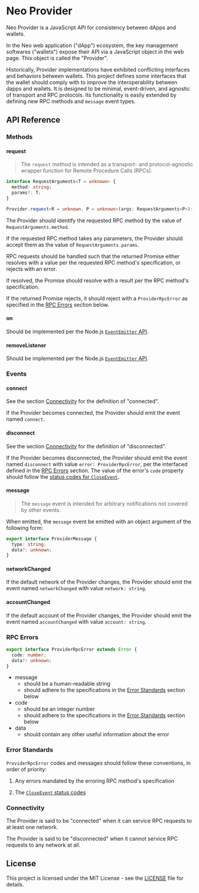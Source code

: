 # Neo Provider

Neo Provider is a JavaScript API for consistency between dApps and wallets.

In the Neo web application ("dApp") ecosystem, the key management softwares ("wallets") expose their API via a JavaScript object in the web page. This object is called the "Provider".

Historically, Provider implementations have exhibited conflicting interfaces and behaviors between wallets. This project defines some interfaces that the wallet should comply with to improve the interoperability between dapps and wallets. It is designed to be minimal, event-driven, and agnostic of transport and RPC protocols. Its functionality is easily extended by defining new RPC methods and `message` event types.

## API Reference

### Methods

#### request

> The `request` method is intended as a transport- and protocol-agnostic wrapper function for Remote Procedure Calls (RPCs).

```typescript
interface RequestArguments<T = unknown> {
  method: string;
  params?: T;
}

Provider.request<R = unknown, P = unknown>(args: RequestArguments<P>): Promise<R>;
```

The Provider should identify the requested RPC method by the value of `RequestArguments.method`.

If the requested RPC method takes any parameters, the Provider should accept them as the value of `RequestArguments.params`.

RPC requests should be handled such that the returned Promise either resolves with a value per the requested RPC method's specification, or rejects with an error.

If resolved, the Promise should resolve with a result per the RPC method's specification.

If the returned Promise rejects, it should reject with a `ProviderRpcError` as specified in the [RPC Errors](#rpc-errors) section below.

#### on

Should be implemented per the Node.js [`EventEmitter` API](https://nodejs.org/api/events.html).

#### removeListener

Should be implemented per the Node.js [`EventEmitter` API](https://nodejs.org/api/events.html).

### Events

#### connect

See the section [Connectivity](#connectivity) for the definition of "connected".

If the Provider becomes connected, the Provider should emit the event named `connect`.

#### disconnect

See the section [Connectivity](#connectivity) for the definition of "disconnected".

If the Provider becomes disconnected, the Provider should emit the event named `disconnect` with value `error: ProviderRpcError`, per the interfaced defined in the [RPC Errors](#rpc-errors) section. The value of the error's `code` property should follow the [status codes for `CloseEvent`](https://developer.mozilla.org/en-US/docs/Web/API/CloseEvent#Status_codes).

#### message

> The `message` event is intended for arbitrary notifications not covered by other events.

When emitted, the `message` event be emitted with an object argument of the following form:

```typescript
export interface ProviderMessage {
  type: string;
  data?: unknown;
}
```

#### networkChanged

If the default network of the Provider changes, the Provider should emit the event named `networkChanged` with value `network: string`.

#### accountChanged

If the default account of the Provider changes, the Provider should emit the event named `accountChanged` with value `account: string`.

### RPC Errors

```typescript
export interface ProviderRpcError extends Error {
  code: number;
  data?: unknown;
}
```

- message
  - should be a human-readable string
  - should adhere to the specifications in the [Error Standards](#error-standards) section below
- code
  - should be an integer number
  - should adhere to the specifications in the [Error Standards](#error-standards) section below
- data
  - should contain any other useful information about the error

### Error Standards

`ProviderRpcError` codes and messages should follow these conventions, in order of priority:

1. Any errors mandated by the erroring RPC method's specification

2. The [`CloseEvent` status codes](https://developer.mozilla.org/en-US/docs/Web/API/CloseEvent#Status_codes)

### Connectivity

The Provider is said to be "connected" when it can service RPC requests to at least one network.

The Provider is said to be "disconnected" when it cannot service RPC requests to any network at all.

## License

This project is licensed under the MIT License - see the [LICENSE](../../LICENSE) file for details.
